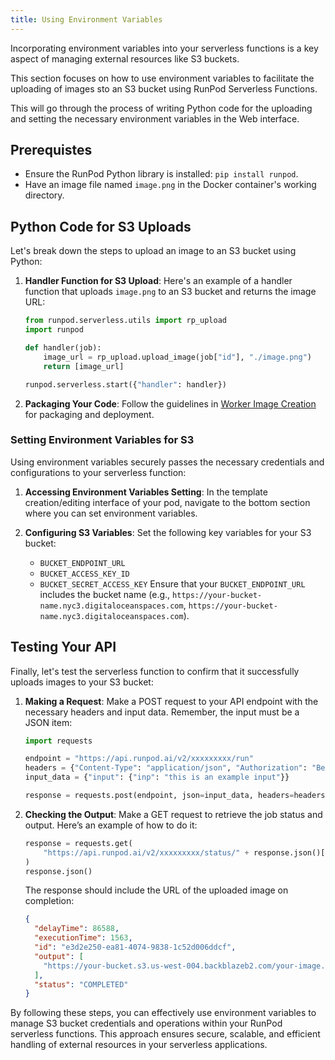 ```yaml
---
title: Using Environment Variables
---
```


Incorporating environment variables into your serverless functions is a key aspect of managing external resources like S3 buckets.

This section focuses on how to use environment variables to facilitate the uploading of images sto an S3 bucket using RunPod Serverless Functions.

This will go through the process of writing Python code for the uploading and setting the necessary environment variables in the Web interface.


## Prerequistes

- Ensure the RunPod Python library is installed: `pip install runpod`.
- Have an image file named `image.png` in the Docker container's working directory.

## Python Code for S3 Uploads

Let's break down the steps to upload an image to an S3 bucket using Python:

1. **Handler Function for S3 Upload**:
   Here's an example of a handler function that uploads `image.png` to an S3 bucket and returns the image URL:

   ```python
   from runpod.serverless.utils import rp_upload
   import runpod

   def handler(job):
       image_url = rp_upload.upload_image(job["id"], "./image.png")
       return [image_url]

   runpod.serverless.start({"handler": handler})
   ```

2. **Packaging Your Code**:
   Follow the guidelines in [Worker Image Creation](/serverless/handlers/serverless-worker.md) for packaging and deployment.

### Setting Environment Variables for S3

Using environment variables securely passes the necessary credentials and configurations to your serverless function:

1. **Accessing Environment Variables Setting**:
   In the template creation/editing interface of your pod, navigate to the bottom section where you can set environment variables.

2. **Configuring S3 Variables**:
   Set the following key variables for your S3 bucket:
   - `BUCKET_ENDPOINT_URL`
   - `BUCKET_ACCESS_KEY_ID`
   - `BUCKET_SECRET_ACCESS_KEY`
   Ensure that your `BUCKET_ENDPOINT_URL` includes the bucket name (e.g., `https://your-bucket-name.nyc3.digitaloceanspaces.com`, `https://your-bucket-name.nyc3.digitaloceanspaces.com`).

## Testing Your API

Finally, let's test the serverless function to confirm that it successfully uploads images to your S3 bucket:

1. **Making a Request**:
   Make a POST request to your API endpoint with the necessary headers and input data. Remember, the input must be a JSON item:

   ```python
   import requests

   endpoint = "https://api.runpod.ai/v2/xxxxxxxxx/run"
   headers = {"Content-Type": "application/json", "Authorization": "Bearer XXXXXXXXXXXXX"}
   input_data = {"input": {"inp": "this is an example input"}}

   response = requests.post(endpoint, json=input_data, headers=headers)
   ```

2. **Checking the Output**:
   Make a GET request to retrieve the job status and output. Here’s an example of how to do it:

   ```python
   response = requests.get(
       "https://api.runpod.ai/v2/xxxxxxxxx/status/" + response.json()["id"], headers=headers
   )
   response.json()
   ```

   The response should include the URL of the uploaded image on completion:

   ```json
   {
     "delayTime": 86588,
     "executionTime": 1563,
     "id": "e3d2e250-ea81-4074-9838-1c52d006ddcf",
     "output": [
       "https://your-bucket.s3.us-west-004.backblazeb2.com/your-image.png"
     ],
     "status": "COMPLETED"
   }
   ```

By following these steps, you can effectively use environment variables to manage S3 bucket credentials and operations within your RunPod serverless functions. This approach ensures secure, scalable, and efficient handling of external resources in your serverless applications.